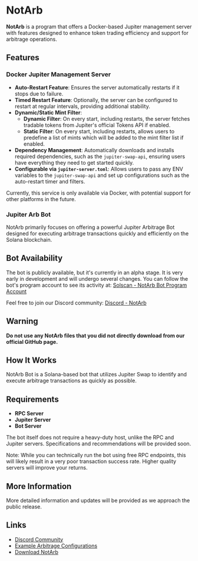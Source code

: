 # NotArb

**NotArb** is a program that offers a Docker-based Jupiter management server with features designed to enhance token trading efficiency and support for arbitrage operations.

## Features

### Docker Jupiter Management Server
- **Auto-Restart Feature**: Ensures the server automatically restarts if it stops due to failure.
- **Timed Restart Feature**: Optionally, the server can be configured to restart at regular intervals, providing additional stability.
- **Dynamic/Static Mint Filter**:
    - **Dynamic Filter**: On every start, including restarts, the server fetches tradable tokens from Jupiter's official Tokens API if enabled.
    - **Static Filter**: On every start, including restarts, allows users to predefine a list of mints which will be added to the mint filter list if enabled.
- **Dependency Management**: Automatically downloads and installs required dependencies, such as the `jupiter-swap-api`, ensuring users have everything they need to get started quickly.
- **Configurable via `jupiter-server.toml`**: Allows users to pass any ENV variables to the `jupiter-swap-api` and set up configurations such as the auto-restart timer and filters.

Currently, this service is only available via Docker, with potential support for other platforms in the future.

### Jupiter Arb Bot
NotArb primarily focuses on offering a powerful Jupiter Arbitrage Bot designed for executing arbitrage transactions quickly and efficiently on the Solana blockchain.

## Bot Availability
The bot is publicly available, but it's currently in an alpha stage. It is very early in development and will undergo several changes. You can follow the bot's program account to see its activity at:
[Solscan - NotArb Bot Program Account](https://solscan.io/account/BqirtYFXWbEaQr2VxcDKZ7nehZqNtqrLJbpoUaBpPZ6z)

Feel free to join our Discord community:
[Discord - NotArb](https://discord.notarb.org)

## Warning
**Do not use any NotArb files that you did not directly download from our official GitHub page.**

## How It Works
NotArb Bot is a Solana-based bot that utilizes Jupiter Swap to identify and execute arbitrage transactions as quickly as possible.

## Requirements
- **RPC Server**
- **Jupiter Server**
- **Bot Server**

The bot itself does not require a heavy-duty host, unlike the RPC and Jupiter servers. Specifications and recommendations will be provided soon.

Note: While you can technically run the bot using free RPC endpoints, this will likely result in a very poor transaction success rate. Higher quality servers will improve your returns.

## More Information
More detailed information and updates will be provided as we approach the public release.

## Links
- [Discord Community](https://discord.notarb.org)
- [Example Arbitrage Configurations](https://examples.notarb.org)
- [Download NotArb](https://download.notarb.org)
